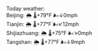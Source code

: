 Today weather:  
Beijing: 🌦 🌡️+79°F 🌬️↓0mph  
Tianjin: 🌦 🌡️+77°F 🌬️↙12mph  
Shijiazhuang: 🌦 🌡️+75°F 🌬️↘0mph  
Tangshan: 🌦 🌡️+77°F 🌬️↓9mph  
